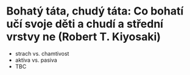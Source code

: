 # Bohatý táta, chudý táta: Co bohatí učí svoje děti a chudí a střední vrstvy ne (Robert T. Kiyosaki)
* strach vs. chamtivost
* aktiva vs. pasiva
* TBC

